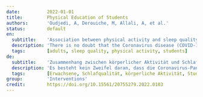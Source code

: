 ```yaml
---
date:          2022-01-01
title:         Physical Education of Students
authors:       'Oudjedi, A, Derouiche, M, Allali, A, et al.'
status:        default
en:
  subtitle:    'Association between physical activity and sleep quality in Algerian adults during COVID-19 lockdown'
  description: 'There is no doubt that the Coronavirus disease (COVID-19) pandemic, and its related containment measures such as lockdown and social distancing, is affecting physical activity and sleep quality of the general population worldwide. Algeria, one of the most affected countries in Africa, entered the lockdown on March 9, 2020. Numerous studies have explored the interaction between physical activity and sleep quality showing the effect of physical activity levels on sleep, yet previous researches have not investigated the relationship between physical activity and sleep quality during lockdown. The main purpose of the present study was to investigate the association between physical activity and sleep quality in quarantined individuals. A national Google online survey was conducted between 16th April and 25th May 2020. 1002 Participants responded to the Pittsburgh Sleep Quality Index (PSQI) questionnaire and the short form of the International Physical Activity Questionnaire (IPAQ). Of the 1002 participants who completed the survey, 358 were students. The final data were collected from the respondents. The COVID-19 home confinement led to a decrease in physical activity levels. However, the majority of the study population had good sleep quality (61.9%), while only (38.1%) had poor sleep quality. In addition, women are less physically active than men. Moreover, there was a significant difference in sleep quality between sufficient and insufficient physical activity groups. Our results show that Algerian adults have low levels of physical activity, good sleep quality, and poor sleep quality is associated with insufficient physical activity in adults during lockdown. '
  tags:        [adults, sleep quality, physical activity, students]
de:
  subtitle:    'Zusammenhang zwischen körperlicher Aktivität und Schlafqualität bei algerischen Erwachsenen während des COVID-19-Lockdown'
  description: 'Es besteht kein Zweifel daran, dass die Coronavirus-Pandemie (COVID-19) und die damit verbundenen Eindämmungsmaßnahmen wie Lockdown und soziale Distanzierung die körperliche Aktivität und die Schlafqualität der allgemeinen Bevölkerung weltweit beeinträchtigen. Algerien, eines der am stärksten betroffenen Länder Afrikas, trat am 9. März 2020 in den Lockdown ein. Zahlreiche Studien haben die Wechselwirkung zwischen körperlicher Aktivität und Schlafqualität untersucht und die Auswirkungen des Niveaus der körperlichen Aktivität auf den Schlaf aufgezeigt, doch haben frühere Untersuchungen nicht die Beziehung zwischen körperlicher Aktivität und Schlafqualität während des Einschlusses untersucht. Das Hauptziel der vorliegenden Studie war es, den Zusammenhang zwischen körperlicher Aktivität und Schlafqualität bei Personen in Quarantäne zu untersuchen. Eine nationale Google-Online-Umfrage wurde zwischen dem 16. April und dem 25. Mai 2020 durchgeführt. 1002 Teilnehmer beantworteten den Fragebogen Pittsburgh Sleep Quality Index (PSQI) und die Kurzform des International Physical Activity Questionnaire (IPAQ). Von den 1002 Teilnehmern, die die Umfrage ausfüllten, waren 358 Studenten. Die endgültigen Daten wurden bei den Befragten erhoben. Die COVID-19-Heimeinweisung führte zu einem Rückgang der körperlichen Aktivität. Allerdings hatte die Mehrheit der Studienpopulation eine gute Schlafqualität (61,9 %), während nur 38,1 % eine schlechte Schlafqualität aufwiesen. Darüber hinaus sind Frauen weniger körperlich aktiv als Männer. Außerdem gab es einen signifikanten Unterschied in der Schlafqualität zwischen Gruppen mit ausreichender und unzureichender körperlicher Aktivität. Unsere Ergebnisse zeigen, dass algerische Erwachsene ein geringes Maß an körperlicher Aktivität und eine gute Schlafqualität aufweisen und dass eine schlechte Schlafqualität mit unzureichender körperlicher Aktivität bei Erwachsenen während des Lockdown verbunden ist.' 
  tags:        [Erwachsene, Schlafqualität, körperliche Aktivität, Studenten]
group:         'Interventions'
credit:        https://doi.org/10.15561/20755279.2022.0103
---
```

